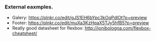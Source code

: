 ### External eaxmples.

* Galery: https://plnkr.co/edit/gJS1EH6bYpc3kOqPdlOt?p=preview
* Footer: https://plnkr.co/edit/muXa3KzHqaX5TJy5hfB5?p=preview
* Really good datasheet for flexbox: http://jonibologna.com/flexbox-cheatsheet/
